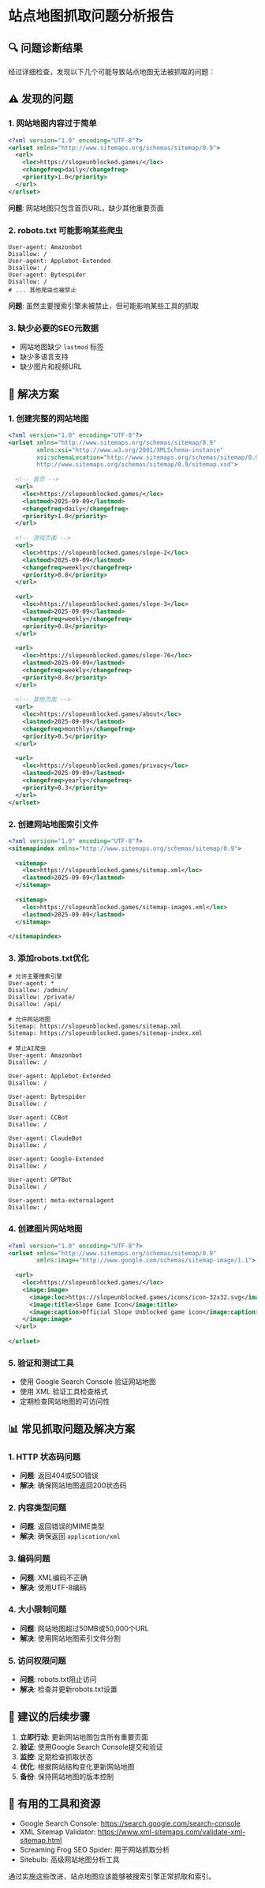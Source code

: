 # 站点地图抓取问题分析报告

## 🔍 问题诊断结果

经过详细检查，发现以下几个可能导致站点地图无法被抓取的问题：

## ⚠️ 发现的问题

### 1. 网站地图内容过于简单
```xml
<?xml version="1.0" encoding="UTF-8"?>
<urlset xmlns="http://www.sitemaps.org/schemas/sitemap/0.9">
  <url>
    <loc>https://slopeunblocked.games/</loc>
    <changefreq>daily</changefreq>
    <priority>1.0</priority>
  </url>
</urlset>
```

**问题**: 网站地图只包含首页URL，缺少其他重要页面

### 2. robots.txt 可能影响某些爬虫
```
User-agent: Amazonbot
Disallow: /
User-agent: Applebot-Extended
Disallow: /
User-agent: Bytespider
Disallow: /
# ... 其他爬虫也被禁止
```

**问题**: 虽然主要搜索引擎未被禁止，但可能影响某些工具的抓取

### 3. 缺少必要的SEO元数据
- 网站地图缺少 `lastmod` 标签
- 缺少多语言支持
- 缺少图片和视频URL

## 🔧 解决方案

### 1. 创建完整的网站地图
```xml
<?xml version="1.0" encoding="UTF-8"?>
<urlset xmlns="http://www.sitemaps.org/schemas/sitemap/0.9"
        xmlns:xsi="http://www.w3.org/2001/XMLSchema-instance"
        xsi:schemaLocation="http://www.sitemaps.org/schemas/sitemap/0.9
        http://www.sitemaps.org/schemas/sitemap/0.9/sitemap.xsd">
  
  <!-- 首页 -->
  <url>
    <loc>https://slopeunblocked.games/</loc>
    <lastmod>2025-09-09</lastmod>
    <changefreq>daily</changefreq>
    <priority>1.0</priority>
  </url>
  
  <!-- 游戏页面 -->
  <url>
    <loc>https://slopeunblocked.games/slope-2</loc>
    <lastmod>2025-09-09</lastmod>
    <changefreq>weekly</changefreq>
    <priority>0.8</priority>
  </url>
  
  <url>
    <loc>https://slopeunblocked.games/slope-3</loc>
    <lastmod>2025-09-09</lastmod>
    <changefreq>weekly</changefreq>
    <priority>0.8</priority>
  </url>
  
  <url>
    <loc>https://slopeunblocked.games/slope-76</loc>
    <lastmod>2025-09-09</lastmod>
    <changefreq>weekly</changefreq>
    <priority>0.8</priority>
  </url>
  
  <!-- 其他页面 -->
  <url>
    <loc>https://slopeunblocked.games/about</loc>
    <lastmod>2025-09-09</lastmod>
    <changefreq>monthly</changefreq>
    <priority>0.5</priority>
  </url>
  
  <url>
    <loc>https://slopeunblocked.games/privacy</loc>
    <lastmod>2025-09-09</lastmod>
    <changefreq>yearly</changefreq>
    <priority>0.3</priority>
  </url>
</urlset>
```

### 2. 创建网站地图索引文件
```xml
<?xml version="1.0" encoding="UTF-8"?>
<sitemapindex xmlns="http://www.sitemaps.org/schemas/sitemap/0.9">
  
  <sitemap>
    <loc>https://slopeunblocked.games/sitemap.xml</loc>
    <lastmod>2025-09-09</lastmod>
  </sitemap>
  
  <sitemap>
    <loc>https://slopeunblocked.games/sitemap-images.xml</loc>
    <lastmod>2025-09-09</lastmod>
  </sitemap>
  
</sitemapindex>
```

### 3. 添加robots.txt优化
```
# 允许主要搜索引擎
User-agent: *
Disallow: /admin/
Disallow: /private/
Disallow: /api/

# 允许网站地图
Sitemap: https://slopeunblocked.games/sitemap.xml
Sitemap: https://slopeunblocked.games/sitemap-index.xml

# 禁止AI爬虫
User-agent: Amazonbot
Disallow: /

User-agent: Applebot-Extended
Disallow: /

User-agent: Bytespider
Disallow: /

User-agent: CCBot
Disallow: /

User-agent: ClaudeBot
Disallow: /

User-agent: Google-Extended
Disallow: /

User-agent: GPTBot
Disallow: /

User-agent: meta-externalagent
Disallow: /
```

### 4. 创建图片网站地图
```xml
<?xml version="1.0" encoding="UTF-8"?>
<urlset xmlns="http://www.sitemaps.org/schemas/sitemap/0.9"
        xmlns:image="http://www.google.com/schemas/sitemap-image/1.1">
  
  <url>
    <loc>https://slopeunblocked.games/</loc>
    <image:image>
      <image:loc>https://slopeunblocked.games/icons/icon-32x32.svg</image:loc>
      <image:title>Slope Game Icon</image:title>
      <image:caption>Official Slope Unblocked game icon</image:caption>
    </image:image>
  </url>
  
</urlset>
```

### 5. 验证和测试工具
- 使用 Google Search Console 验证网站地图
- 使用 XML 验证工具检查格式
- 定期检查网站地图的可访问性

## 📊 常见抓取问题及解决方案

### 1. HTTP 状态码问题
- **问题**: 返回404或500错误
- **解决**: 确保网站地图返回200状态码

### 2. 内容类型问题
- **问题**: 返回错误的MIME类型
- **解决**: 确保返回 `application/xml`

### 3. 编码问题
- **问题**: XML编码不正确
- **解决**: 使用UTF-8编码

### 4. 大小限制问题
- **问题**: 网站地图超过50MB或50,000个URL
- **解决**: 使用网站地图索引文件分割

### 5. 访问权限问题
- **问题**: robots.txt阻止访问
- **解决**: 检查并更新robots.txt设置

## 🎯 建议的后续步骤

1. **立即行动**: 更新网站地图包含所有重要页面
2. **验证**: 使用Google Search Console提交和验证
3. **监控**: 定期检查抓取状态
4. **优化**: 根据网站结构变化更新网站地图
5. **备份**: 保持网站地图的版本控制

## 🔗 有用的工具和资源

- Google Search Console: https://search.google.com/search-console
- XML Sitemap Validator: https://www.xml-sitemaps.com/validate-xml-sitemap.html
- Screaming Frog SEO Spider: 用于网站抓取分析
- Sitebulb: 高级网站地图分析工具

通过实施这些改进，站点地图应该能够被搜索引擎正常抓取和索引。